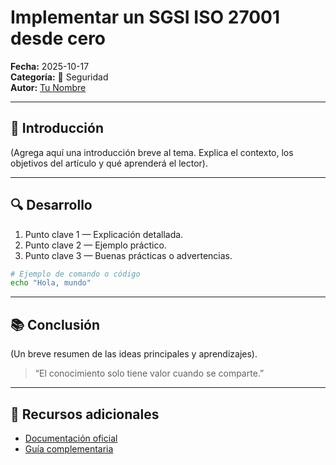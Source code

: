 # Implementar un SGSI ISO 27001 desde cero

**Fecha:** 2025-10-17  
**Categoría:** 🧩 Seguridad  
**Autor:** [Tu Nombre](https://github.com/tuusuario)

---

## 🧠 Introducción

(Agrega aquí una introducción breve al tema. Explica el contexto, los objetivos del artículo y qué aprenderá el lector).

---

## 🔍 Desarrollo

1. Punto clave 1 — Explicación detallada.  
2. Punto clave 2 — Ejemplo práctico.  
3. Punto clave 3 — Buenas prácticas o advertencias.

```bash
# Ejemplo de comando o código
echo "Hola, mundo"
```

---

## 📚 Conclusión

(Un breve resumen de las ideas principales y aprendizajes).

> “El conocimiento solo tiene valor cuando se comparte.”

---

## 🔗 Recursos adicionales

- [Documentación oficial](https://example.com)
- [Guía complementaria](https://example.com)
